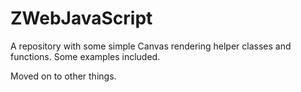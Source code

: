 # ZWebJavaScript
A repository with some simple Canvas rendering helper classes and functions.
Some examples included.  

Moved on to other things.
